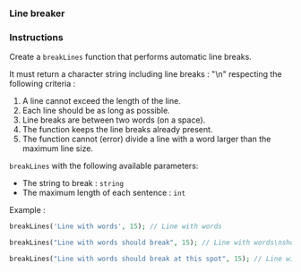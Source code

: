 ### Line breaker

### Instructions

Create a `breakLines` function that performs automatic line breaks.

It must return a character string including line breaks : "\n" respecting the following criteria :

1. A line cannot exceed the length of the line.
2. Each line should be as long as possible.
3. Line breaks are between two words (on a space).
4. The function keeps the line breaks already present.
5. The function cannot (error) divide a line with a word larger than the maximum line size.

`breakLines` with the following available parameters:

- The string to break : `string`
- The maximum length of each sentence : `int`

Example :

```php
breakLines('Line with words', 15); // Line with words

breakLines("Line with words should break", 15); // Line with words\nshould break

breakLines("Line with words should break at this spot", 15); // Line with words\nshould break at\nthis spot
```
